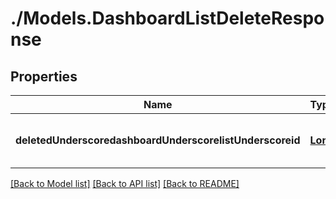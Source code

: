 # ./Models.DashboardListDeleteResponse
## Properties

Name | Type | Description | Notes
------------ | ------------- | ------------- | -------------
**deletedUnderscoredashboardUnderscorelistUnderscoreid** | [**Long**][1] | ID of the deleted dashboard list | [optional] [default to null]

[[Back to Model list]][2] [[Back to API list]][3] [[Back to README]][4]

[1]: long.md
[2]: ../README.md#documentation-for-models
[3]: ../README.md#documentation-for-api-endpoints
[4]: ../README.md

